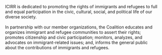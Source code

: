 <div>
ICIRR is dedicated to promoting the rights of immigrants and refugees to full and equal participation in the civic,
cultural, social, and political life of our diverse society.
</div>
<br />
<div>
In partnership with our member organizations, the Coalition educates and organizes immigrant and refugee
communities to assert their rights; promotes citizenship and civic participation;
monitors, analyzes, and advocates on immigrant-related issues;
and, informs the general public about the contributions of immigrants and refugees.
</div>
